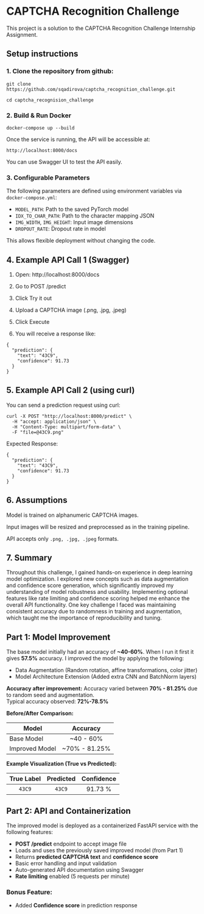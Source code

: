 # CAPTCHA Recognition Challenge

This project is a solution to the CAPTCHA Recognition Challenge Internship Assignment.

## Setup instructions

### 1. Clone the repository from github: 

` git clone https://github.com/sqadirova/captcha_recognition_challenge.git `

` cd captcha_recognision_challenge `

### 2. Build & Run Docker
` docker-compose up --build `

Once the service is running, the API will be accessible at:

` http://localhost:8000/docs `

You can use Swagger UI to test the API easily.

### 3. Configurable Parameters

The following parameters are defined using environment variables via `docker-compose.yml`:

- `MODEL_PATH`: Path to the saved PyTorch model
- `IDX_TO_CHAR_PATH`: Path to the character mapping JSON
- `IMG_WIDTH`, `IMG_HEIGHT`: Input image dimensions
- `DROPOUT_RATE`: Dropout rate in model

This allows flexible deployment without changing the code.

## 4. Example API Call 1 (Swagger)

1. Open: http://localhost:8000/docs

2. Go to POST /predict

3. Click Try it out

4. Upload a CAPTCHA image (.png, .jpg, .jpeg)

5. Click Execute

6. You will receive a response like:

``` 
{
  "prediction": {
    "text": "43C9",
    "confidence": 91.73
  }
}
```

## 5. Example API Call 2 (using curl)

You can send a prediction request using curl:

``` 
curl -X POST "http://localhost:8000/predict" \
  -H "accept: application/json" \
  -H "Content-Type: multipart/form-data" \
  -F "file=@43C9.png"
```

Expected Response:
```
{
  "prediction": {
    "text": "43C9",
    "confidence": 91.73
  }
}
```

## 6. Assumptions

Model is trained on alphanumeric CAPTCHA images.

Input images will be resized and preprocessed as in the training pipeline.

API accepts only `.png, .jpg, .jpeg` formats.


## 7. Summary

Throughout this challenge, I gained hands-on experience in deep learning model optimization. I explored new concepts such as data augmentation and confidence score generation, which significantly improved my understanding of model robustness and usability. Implementing optional features like rate limiting and confidence scoring helped me enhance the overall API functionality. One key challenge I faced was maintaining consistent accuracy due to randomness in training and augmentation, which taught me the importance of reproducibility and tuning.


## Part 1: Model Improvement

The base model initially had an accuracy of **~40-60%**.  When I run it first it gives **57.5%** accuracy.
I improved the model by applying the following:
- Data Augmentation (Random rotation, affine transformations, color jitter)
- Model Architecture Extension (Added extra CNN and BatchNorm layers)

**Accuracy after improvement:**
Accuracy varied between **70% - 81.25%** due to random seed and augmentation. <br>
Typical accuracy observed: **72%-78.5%**

**Before/After Comparison:**

| Model           | Accuracy       |
|-----------------|:--------------:|
| Base Model     | ~40 - 60%       |
| Improved Model | ~70% - 81.25%    |

**Example Visualization (True vs Predicted):**

| True Label | Predicted | Confidence |
|:---------:|:--------:|:---------:|
| `43C9`   | `43C9`   | 91.73 %  |


## Part 2: API and Containerization

The improved model is deployed as a containerized FastAPI service with the following features:

- **POST /predict** endpoint to accept image file
- Loads and uses the previously saved improved model (from Part 1)
- Returns **predicted CAPTCHA text** and **confidence score**
- Basic error handling and input validation
- Auto-generated API documentation using Swagger
- **Rate limiting** enabled (5 requests per minute)

### Bonus Feature:
- Added **Confidence score** in prediction response


